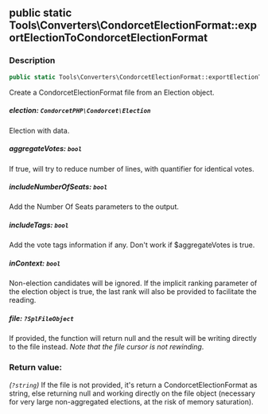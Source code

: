 ## public static Tools\Converters\CondorcetElectionFormat::exportElectionToCondorcetElectionFormat

### Description    

```php
public static Tools\Converters\CondorcetElectionFormat::exportElectionToCondorcetElectionFormat ( CondorcetPHP\Condorcet\Election election [, bool aggregateVotes = true , bool includeNumberOfSeats = true , bool includeTags = true , bool inContext = false , ?SplFileObject file = null] ): ?string
```

Create a CondorcetElectionFormat file from an Election object.

    

##### **election:** *```CondorcetPHP\Condorcet\Election```*   
Election with data.    


##### **aggregateVotes:** *```bool```*   
If true, will try to reduce number of lines, with quantifier for identical votes.    


##### **includeNumberOfSeats:** *```bool```*   
Add the Number Of Seats parameters to the output.    


##### **includeTags:** *```bool```*   
Add the vote tags information if any. Don't work if $aggregateVotes is true.    


##### **inContext:** *```bool```*   
Non-election candidates will be ignored. If the implicit ranking parameter of the election object is true, the last rank will also be provided to facilitate the reading.    


##### **file:** *```?SplFileObject```*   
If provided, the function will return null and the result will be writing directly to the file instead. _Note that the file cursor is not rewinding_.    


### Return value:   

*(```?string```)* If the file is not provided, it's return a CondorcetElectionFormat as string, else returning null and working directly on the file object (necessary for very large non-aggregated elections, at the risk of memory saturation).

